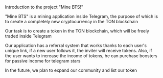 Introduction to the project "Mine BTS!"

"Mine BTS" is a mining application inside Telegram, the purpose of which is to create a completely new cryptocurrency in the TON blockchain

Our task is to create a token in the TON blockchain, which will be freely traded inside Telegram

Our application has a referral system that works thanks to each user's unique link, if a new user follows it, the inviter will receive tokens. Also, if the user wants to increase the income of tokens, he can purchase boosters for passive income for telegram stars

In the future, we plan to expand our community and list our token